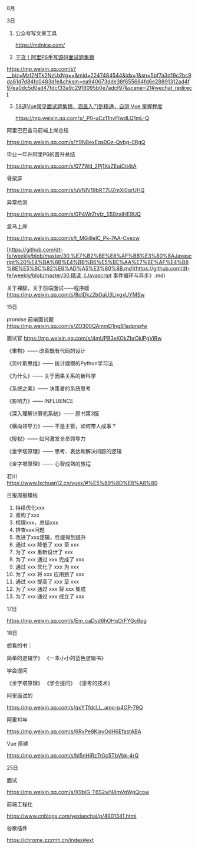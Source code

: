 8月


3日

1. 公众号写文章工具

   https://mdnice.com/

   

2. [ 干货！阿里P6手写源码面试题集锦]()

https://mp.weixin.qq.com/s?__biz=MzI2NTk2NzUxNg==&mid=2247484544&idx=1&sn=5bf7a3d19c2bc9da61d7d84fc0483d1e&chksm=ea940673dde38f655684fd6e28891312ad4f97ea0dc5d0ad47fdcf33a9c2918095b0e7adcf97&scene=21#wechat_redirect



3. [58道Vue常见面试题集锦，涵盖入门到精通，自测 Vue 掌握程度]()

   https://mp.weixin.qq.com/s/_P0-uCz11hvFIwdLQ1mL-Q
   
   

阿里巴巴盒马前端上岸总结

https://mp.weixin.qq.com/s/Y9N8exEqs0Gz-Qvbg-0RgQ



毕业一年升阿里P6的晋升总结

https://mp.weixin.qq.com/s/077Wd_2Pj1XaZEoiCti4tA



骨架屏

https://mp.weixin.qq.com/s/uVNlV19bRT7UZmXi0qrUHQ


异常检测

https://mp.weixin.qq.com/s/0P4WrZtvIz_S59zalHE9UQ

盒马上岸

https://mp.weixin.qq.com/s/t_MG4leIC_Pk-7AA-Cvecw



[https://github.com/dt-fe/weekly/blob/master/30.%E7%B2%BE%E8%AF%BB%E3%80%8AJavascript%20%E4%BA%8B%E4%BB%B6%E5%BE%AA%E7%8E%AF%E4%B8%8E%E5%BC%82%E6%AD%A5%E3%80%8B.md](https://github.com/dt-fe/weekly/blob/master/30.精读《Javascript 事件循环与异步》.md)

关于裸辞，关于前端面试——程序媛
https://mp.weixin.qq.com/s/8cIDkz2bOaU3LjxgxUYMSw



15日

promise 前端面试题			
https://mp.weixin.qq.com/s/ZO300QAmmD1ngB1adpnpfw

面试官	
https://mp.weixin.qq.com/s/4mUPB3xKOkZbrOklPgViRw

《重构》—— 改善既有代码的设计

《贝叶斯思维》—— 统计建模的Python学习法

《为什么》—— 关于因果关系的新科学

《系统之美》—— 决策者的系统思考

《影响力》—— INFLUENCE

《深入理解计算机系统》—— 原书第3版

《横向领导力》—— 不是主管，如何带人成事？

《授权》—— 如何激发全员领导力

《金字塔原理》—— 思考、表达和解决问题的逻辑

《金字塔原理》—— 心智成熟的旅程



若川		
https://www.lxchuan12.cn/vuex/#%E5%89%8D%E8%A8%80



日报周报模板 

1. 持续优化xxx 
2. 重构了xxx 
3. 梳理xxx，总结xxx 
4. 排查xxx问题 
5. 改进了xxx逻辑，性能得到提升 
6. 通过 xxx 降低了 xxx 至 xxx 
7. 为了 xxx 重新设计了 xxx 
8. 为了 xxx 通过 xxx 完成了 xxx 
9. 通过 xxx 优化了 xxx 为 xxx 
10. 为了 xxx 将 xxx 应用到了 xxx 
11. 通过 xxx 提高了 xxx 至 xxx 
12. 为了 xxx 通过 xxx 将 xxx 集成 
13. 为了 xxx 通过 xxx 成立了 xxx



17日

https://mp.weixin.qq.com/s/Em_caDyd6hOHqOrFYGc6pg





18日

想看的书：

简单的逻辑学》
《一本小小的蓝色逻辑书》

学会提问

《金字塔原理》
《学会提问》
《思考的技术》



阿里面试的

https://mp.weixin.qq.com/s/qxYTfdcLL_amq-p4OP-79Q

阿里10年




https://mp.weixin.qq.com/s/6RxPe8KlayOdH6EfastABA



Vue 搭建

https://mp.weixin.qq.com/s/bl5nHiRz7rGc5TbVbk-4rQ


25日

面试

https://mp.weixin.qq.com/s/X9blG-T6S2wN4mVgWgQcow

前端工程化

https://www.cnblogs.com/yexiaochai/p/4901341.html


谷歌插件

https://chrome.zzzmh.cn/index#ext